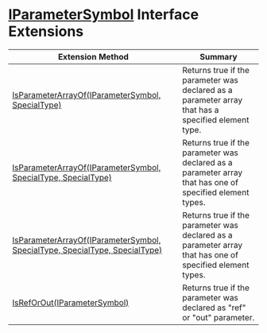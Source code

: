 # [IParameterSymbol](https://docs.microsoft.com/en-us/dotnet/api/microsoft.codeanalysis.iparametersymbol) Interface Extensions

| Extension Method | Summary |
| ---------------- | ------- |
| [IsParameterArrayOf(IParameterSymbol, SpecialType)](../../../Roslynator/SymbolExtensions/IsParameterArrayOf/README.md#Roslynator_SymbolExtensions_IsParameterArrayOf_Microsoft_CodeAnalysis_IParameterSymbol_Microsoft_CodeAnalysis_SpecialType_) | Returns true if the parameter was declared as a parameter array that has a specified element type\. |
| [IsParameterArrayOf(IParameterSymbol, SpecialType, SpecialType)](../../../Roslynator/SymbolExtensions/IsParameterArrayOf/README.md#Roslynator_SymbolExtensions_IsParameterArrayOf_Microsoft_CodeAnalysis_IParameterSymbol_Microsoft_CodeAnalysis_SpecialType_Microsoft_CodeAnalysis_SpecialType_) | Returns true if the parameter was declared as a parameter array that has one of specified element types\. |
| [IsParameterArrayOf(IParameterSymbol, SpecialType, SpecialType, SpecialType)](../../../Roslynator/SymbolExtensions/IsParameterArrayOf/README.md#Roslynator_SymbolExtensions_IsParameterArrayOf_Microsoft_CodeAnalysis_IParameterSymbol_Microsoft_CodeAnalysis_SpecialType_Microsoft_CodeAnalysis_SpecialType_Microsoft_CodeAnalysis_SpecialType_) | Returns true if the parameter was declared as a parameter array that has one of specified element types\. |
| [IsRefOrOut(IParameterSymbol)](../../../Roslynator/SymbolExtensions/IsRefOrOut/README.md) | Returns true if the parameter was declared as "ref" or "out" parameter\. |

